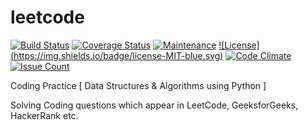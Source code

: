 # leetcode

[![Build Status](https://travis-ci.org/anilpai/leetcode.svg?branch=master)](https://travis-ci.org/anilpai/leetcode)
[![Coverage Status](https://coveralls.io/repos/github/anilpai/leetcode/badge.svg?branch=master)](https://coveralls.io/github/anilpai/leetcode?branch=master)
[![Maintenance](https://img.shields.io/maintenance/yes/2017.svg)]()
[![License] (https://img.shields.io/badge/license-MIT-blue.svg)](https://github.com/anilpai/leetcode/blob/master/LICENSE)
[![Code Climate](https://codeclimate.com/github/anilpai/leetcode/badges/gpa.svg)](https://codeclimate.com/github/anilpai/leetcode)
[![Issue Count](https://codeclimate.com/github/anilpai/leetcode/badges/issue_count.svg)](https://codeclimate.com/github/anilpai/leetcode)

Coding Practice [ Data Structures & Algorithms using Python ]

Solving Coding questions which appear in LeetCode, GeeksforGeeks, HackerRank etc.
